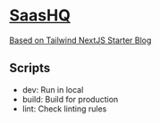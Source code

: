 # [SaasHQ](https://saashq.org)

[Based on Tailwind NextJS Starter Blog](https://github.com/timlrx/tailwind-nextjs-starter-blog)

## Scripts

- dev: Run in local
- build: Build for production
- lint: Check linting rules
